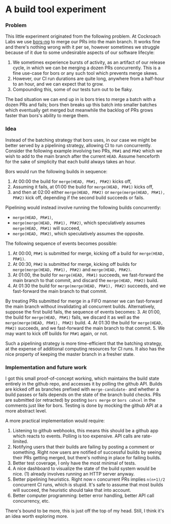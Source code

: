 # A build tool experiment

### Problem

This little experiment originated from the following problem. At Cockroach Labs we use [bors-ng](https://github.com/bors-ng/bors-ng) to merge our PRs into the main branch. It works fine and there's nothing wrong with it per se, however sometimes we struggle because of it due to some undesirable aspects of our software lifecyle:
1. We sometimes experience bursts of activity, as an artifact of our release cycle, in which we can be merging a dozen PRs concurrently. This is a fine use-case for bors or any such tool which prevents merge skews.
2. However, our CI run durations are quite long, anywhere from a half-hour to an hour, and we can expect that to grow.
3. Compounding this, some of our tests turn out to be flaky.

The bad situation we can end up in is bors tries to merge a batch with a dozen PRs and fails; bors then breaks up this batch into smaller batches which eventually get merged but meanwhile the backlog of PRs grows faster than bors's ability to merge them.

### Idea

Instead of the batching strategy that bors uses, in our case we might be better served by a pipelining strategy, allowing CI to run concurrently.
Consider the following example involving two PRs, `PR#1` and `PR#2` which we wish to add to the main branch after the current `HEAD`.
Assume henceforth for the sake of simplicity that each build always takes an hour.

Bors would run the following builds in sequence:
1. At 00:00 the build for `merge(HEAD, PR#1, PR#2)` kicks off,
2. Assuming it fails, at 01:00 the build for `merge(HEAD, PR#1)` kicks off,
3. and then at 02:00 either `merge(HEAD, PR#2)` or `merge(merge(HEAD, PR#1), PR#2)` kick off, depending if the second build succeeds or fails.

Pipelining would instead involve running the following builds concurrently:
- `merge(HEAD, PR#1)`,
- `merge(merge(HEAD, PR#1), PR#2)`, which speculatively assumes `merge(HEAD, PR#1)` will succeed,
- `merge(HEAD, PR#2)`, which speculatively assumes the opposite.

The following sequence of events becomes possible:
1. At 00:00, `PR#1` is submitted for merge, kicking off a build for `merge(HEAD, PR#1)`.
2. At 00:30, `PR#2` is submitted for merge, kicking off builds for `merge(merge(HEAD, PR#1), PR#2)` and `merge(HEAD, PR#2)`.
3. At 01:00, the build for `merge(HEAD, PR#1)` succeeds, we fast-forward the main branch to that commit, and discard the `merge(HEAD, PR#2)` build. 
4. At 01:30 the build for `merge(merge(HEAD, PR#1), PR#2)` succeeds, and we fast-forward the main branch to that commit.

By treating PRs submitted for merge in a FIFO manner we can fast-forward the main branch without invalidating all concurrent builds.
Alternatively, suppose the first build fails, the sequence of events becomes:
3. At 01:00, the build for `merge(HEAD, PR#1)` fails, we discard it as well as the `merge(merge(HEAD, PR#1), PR#2)` build.
4. At 01:30 the build for `merge(HEAD, PR#2)` succeeds, and we fast-forward the main branch to that commit.
5. We may want to kick off builds for `PR#1` again, or not.

Such a pipelining strategy is more time-efficient that the batching strategy, at the expense of additional computing resources for CI runs.
It also has the nice property of keeping the master branch in a fresher state. 

### Implementation and future work

I got this small proof-of-concept working, which maintains the build state entirely in the github repo, and accesses it by polling the github API.
Builds are kicked off as branches prefixed with `merge-candidate-` and whether a build passes or fails depends on the state of the branch build checks.
PRs are submitted (or retracted) by posting `bors merge` or `bors cahcel` in the comments just like for bors.
Testing is done by mocking the github API at a more abstract level.

A more practical implementation would require:
1. Listening to github webhooks, this means this should be a github app which reacts to events. Polling is too expensive. API calls are rate-limited. 
2. Notifying users that their builds are failing by posting a comment or something. Right now users are notified of successful builds by seeing their PRs getting merged, but there's nothing in place for failing builds.
3. Better test coverage, I only have the most minimal of tests.
4. A nice dashboard to visualize the state of the build system would be nice. (1) already involves running an HTTP server anyway.
5. Better pipelining heuristics. Right now `n` concurrent PRs implies `n(n+1)/2` concurrent CI runs, which is stupid. It's safe to assume that most builds will succeed, the heuristic should take that into account.
6. Better computer programming: better error handling, better API call concurrency, etc. 

There's bound to be more, this is just off the top of my head. Still, I think it's an idea worth exploring more.

